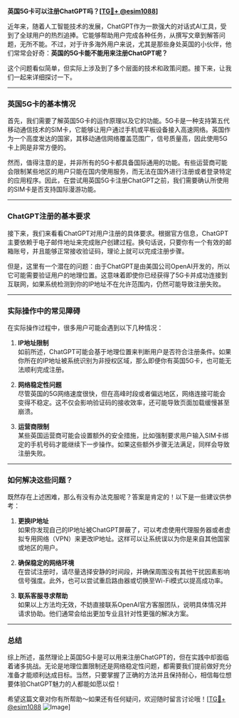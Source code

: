 **英国5G卡可以注册ChatGPT吗？[[TG💪+ @esim1088](https://t.me/s/esim1088)]**

近年来，随着人工智能技术的发展，ChatGPT作为一款强大的对话式AI工具，受到了全球用户的热烈追捧。它能够帮助用户完成各种任务，从撰写文章到解答问题，无所不能。不过，对于许多海外用户来说，尤其是那些身处英国的小伙伴，他们常常会好奇：**英国的5G卡能不能用来注册ChatGPT呢？**

这个问题看似简单，但实际上涉及到了多个层面的技术和政策问题。接下来，让我们一起来详细探讨一下。

---

### 英国5G卡的基本情况

首先，我们需要了解英国5G卡的运作原理以及它的功能。5G卡是一种支持第五代移动通信技术的SIM卡，它能够让用户通过手机或平板设备接入高速网络。英国作为一个高度发达的国家，其移动通信网络覆盖范围广，信号质量高，因此使用5G卡上网是非常方便的。

然而，值得注意的是，并非所有的5G卡都具备国际通用的功能。有些运营商可能会限制某些地区的用户只能在国内使用服务，而无法在国外进行注册或者登录特定的应用程序。因此，在尝试用英国5G卡注册ChatGPT之前，我们需要确认所使用的SIM卡是否支持国际漫游功能。

---

### ChatGPT注册的基本要求

接下来，我们来看看ChatGPT对用户注册的具体要求。根据官方信息，ChatGPT主要依赖于电子邮件地址来完成账户创建过程。换句话说，只要你有一个有效的邮箱账号，并且能够正常接收验证码，理论上就可以完成注册步骤。

但是，这里有一个潜在的问题：由于ChatGPT是由美国公司OpenAI开发的，所以它可能需要验证用户的地理位置。这意味着即使你已经获得了5G卡并成功连接到互联网，如果系统检测到你的IP地址不在允许范围内，仍然可能导致注册失败。

---

### 实际操作中的常见障碍

在实际操作过程中，很多用户可能会遇到以下几种情况：

1. **IP地址限制**  
   如前所述，ChatGPT可能会基于地理位置来判断用户是否符合注册条件。如果你所在的IP地址被系统识别为非授权区域，那么即便你有英国5G卡，也可能无法顺利完成注册。

2. **网络稳定性问题**  
   尽管英国的5G网络速度很快，但在高峰时段或者偏远地区，网络连接可能会变得不稳定。这不仅会影响验证码的接收效率，还可能导致页面加载缓慢甚至崩溃。

3. **运营商限制**  
   某些英国运营商可能会设置额外的安全措施，比如强制要求用户输入SIM卡绑定的手机号码才能继续下一步操作。如果这些额外步骤无法满足，同样会导致注册失败。

---

### 如何解决这些问题？

既然存在上述困难，那么有没有办法克服呢？答案是肯定的！以下是一些建议供参考：

1. **更换IP地址**  
   如果你发现自己的IP地址被ChatGPT屏蔽了，可以考虑使用代理服务器或者虚拟专用网络（VPN）来更改IP地址。这样可以让系统误以为你是来自其他国家或地区的用户。

2. **确保稳定的网络环境**  
   在尝试注册时，请尽量选择安静的时间段，并确保周围没有其他干扰因素影响信号强度。此外，也可以尝试重启路由器或切换至Wi-Fi模式以提高成功率。

3. **联系客服寻求帮助**  
   如果以上方法均无效，不妨直接联系OpenAI官方客服团队，说明具体情况并请求协助。他们通常会给出更加专业且针对性更强的解决方案。

---

### 总结

综上所述，虽然理论上英国5G卡是可以用来注册ChatGPT的，但在实践中却面临着诸多挑战。无论是地理位置限制还是网络稳定性问题，都需要我们提前做好充分准备才能顺利达成目标。当然，只要掌握了正确的方法并且保持耐心，相信每位想要体验ChatGPT魅力的人都能如愿以偿！

希望这篇文章对你有所帮助～如果还有任何疑问，欢迎随时留言讨论哦！[[TG💪+ @esim1088](https://t.me/s/esim1088) ![Image](https://i.postimg.cc/4NQfJmqS/Snipaste-2025-05-13-00-14-12.png)]